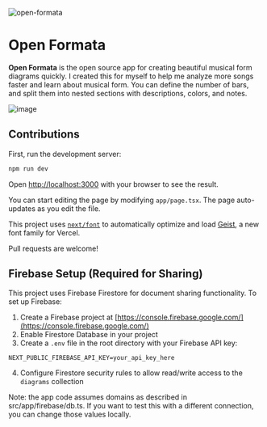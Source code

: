 
![open-formata](https://github.com/user-attachments/assets/8d64eba2-ff50-424f-a5ec-97862088c43d)

# Open Formata

**Open Formata** is the open source app for creating beautiful musical form diagrams quickly. I created this for myself to help me analyze more songs faster and learn about musical form. You can define the number of bars, and split them into nested sections with 
descriptions, colors, and notes. 

![image](https://github.com/user-attachments/assets/39555dcd-ce61-42e4-894b-7102308e1612)


## Contributions

First, run the development server:

```bash
npm run dev
```

Open [http://localhost:3000](http://localhost:3000) with your browser to see the result.

You can start editing the page by modifying `app/page.tsx`. The page auto-updates as you edit the file.

This project uses [`next/font`](https://nextjs.org/docs/app/building-your-application/optimizing/fonts) to automatically optimize and load [Geist](https://vercel.com/font), a new font family for Vercel.

Pull requests are welcome!

## Firebase Setup (Required for Sharing)

This project uses Firebase Firestore for document sharing functionality. To set up Firebase:

1. Create a Firebase project at [https://console.firebase.google.com/](https://console.firebase.google.com/)
2. Enable Firestore Database in your project
3. Create a `.env` file in the root directory with your Firebase API key:

```env
NEXT_PUBLIC_FIREBASE_API_KEY=your_api_key_here
```

4. Configure Firestore security rules to allow read/write access to the `diagrams` collection

Note: the app code assumes domains as described in src/app/firebase/db.ts. If you want to test this with a different connection, you can change those values locally.
